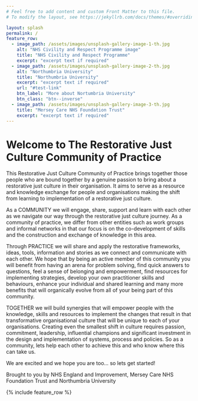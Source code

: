 ```yaml
---
# Feel free to add content and custom Front Matter to this file.
# To modify the layout, see https://jekyllrb.com/docs/themes/#overriding-theme-defaults

layout: splash
permalink: /
feature_row:
  - image_path: /assets/images/unsplash-gallery-image-1-th.jpg
    alt: "NHS Civility and Respect Programme image"
    title: "NHS Civility and Respect Programme"
    excerpt: "excerpt text if required"
  - image_path: /assets/images/unsplash-gallery-image-2-th.jpg
    alt: "Northumbria University"
    title: "Northumbria University"
    excerpt: "excerpt text if required"
    url: "#test-link"
    btn_label: "More about Nortumbria University"
    btn_class: "btn--inverse"
  - image_path: /assets/images/unsplash-gallery-image-3-th.jpg
    title: "Mersey Care NHS Foundation Trust"
    excerpt: "excerpt text if required"
---
```


# Welcome to The Restorative Just Culture Community of Practice

This Restorative Just Culture Community of Practice brings together those people who are bound together by a genuine passion to bring about a restorative just culture in their organisation. It aims to serve as a resource and knowledge exchange for people and organisations making the shift from learning to implementation of a restorative just culture.  

As a COMMUNITY we will engage, share, support and learn with each other as we navigate our way through the restorative just culture journey. As a community of practice, we differ from other entities such as work groups and informal networks in that our focus is on the co-development of skills and the construction and exchange of knowledge in this area.  

Through PRACTICE we will share and apply the restorative frameworks, ideas, tools, information and stories as we connect and communicate with each other. We hope that by being an active member of this community you will benefit from having an arena for problem solving, find quick answers to questions, feel a sense of belonging and empowerment, find resources for implementing strategies, develop your own practitioner skills and behaviours, enhance your individual and shared learning and many more benefits that will organically evolve from all of your being part of this community.  

TOGETHER we will build synergies that will empower people with the knowledge, skills and resources to implement the changes that result in that transformative organisational culture that will be unique to each of your organisations. Creating even the smallest shift in culture requires passion, commitment, leadership, influential champions and significant investment in the design and implementation of systems, process and policies. So as a community, lets help each other to achieve this and who know where this can take us.

We are excited and we hope you are too… so lets get started! 

Brought to you by NHS England and Improvement, Mersey Care NHS Foundation Trust and Northumbria University 

{% include feature_row %}
